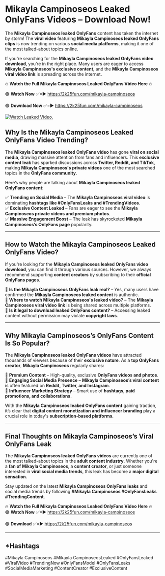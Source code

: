 # Mikayla Campinoseos Leaked OnlyFans Videos – Download Now!

The **Mikayla Campinoseos leaked OnlyFans** content has taken the internet by storm! The **viral video** featuring **Mikayla Campinoseos leaked OnlyFans clips** is now trending on various **social media platforms**, making it one of the most talked-about topics online.  

If you're searching for the **Mikayla Campinoseos leaked OnlyFans video download**, you’re in the right place. Many users are eager to access **Mikayla Campinoseos's exclusive content**, and the **Mikayla Campinoseos viral video link** is spreading across the internet.  

🔥 **Watch the Full Mikayla Campinoseos Leaked OnlyFans Video Here** 🔥  

🟢 **Watch Now** ✅=► https://2k25fun.com/mikayla-campinoseos

🟢 **Download Now** ✅=► https://2k25fun.com/mikayla-campinoseos

[![Watch Leaked Video.](https://miro.medium.com/v2/resize:fit:828/format:webp/1*cilzJN44JGOrTw9NJCrNHA.gif "Watch Leaked Video")](https://2k25fun.com/mikayla-campinoseos)

## **Why Is the Mikayla Campinoseos Leaked OnlyFans Video Trending?**  

The **Mikayla Campinoseos leaked OnlyFans video** has gone **viral on social media**, drawing massive attention from fans and influencers. This **exclusive content leak** has sparked discussions across **Twitter, Reddit, and TikTok**, making **Mikayla Campinoseos's private videos** one of the most searched topics in the **OnlyFans community**.  

Here’s why people are talking about **Mikayla Campinoseos leaked OnlyFans content**:  

✅ **Trending on Social Media** – The **Mikayla Campinoseos viral video** is dominating **hashtags like #OnlyFansLeaks and #TrendingVideos**.  
✅ **Exclusive Content Leaked** – Fans are eager to see the **Mikayla Campinoseos private videos and premium photos**.  
✅ **Massive Engagement Boost** – The leak has skyrocketed **Mikayla Campinoseos’s OnlyFans page** popularity.  

---

## **How to Watch the Mikayla Campinoseos Leaked OnlyFans Video?**  

If you're looking for the **Mikayla Campinoseos leaked OnlyFans video download**, you can find it through various sources. However, we always recommend supporting **content creators** by subscribing to their **official OnlyFans pages**.  

🔹 **Is the Mikayla Campinoseos OnlyFans leak real?** – Yes, many users have confirmed the **Mikayla Campinoseos leaked content** is authentic.  
🔹 **Where to watch Mikayla Campinoseos's leaked video?** – The **Mikayla Campinoseos viral video link** is being shared across multiple platforms.  
🔹 **Is it legal to download leaked OnlyFans content?** – Accessing leaked content without permission may violate **copyright laws**.  

---

## **Why Mikayla Campinoseos’s OnlyFans Content Is So Popular?**  

The **Mikayla Campinoseos leaked OnlyFans videos** have attracted thousands of viewers because of their **exclusive nature**. As a **top OnlyFans creator**, **Mikayla Campinoseos** regularly shares:  

📌 **Premium Content** – High-quality, exclusive **OnlyFans videos and photos**.  
📌 **Engaging Social Media Presence** – **Mikayla Campinoseos’s viral content** is often featured on **Reddit, Twitter, and Instagram**.  
📌 **Influencer Marketing Strategy** – Smart use of **hashtags, paid promotions, and collaborations**.  

With the **Mikayla Campinoseos leaked OnlyFans content** gaining traction, it’s clear that **digital content monetization and influencer branding** play a crucial role in today's **subscription-based platforms**.  

---

## **Final Thoughts on Mikayla Campinoseos’s Viral OnlyFans Leak**  

The **Mikayla Campinoseos leaked OnlyFans videos** are currently one of the most talked-about topics in the **adult content industry**. Whether you're a **fan of Mikayla Campinoseos**, a **content creator**, or just someone interested in **viral social media trends**, this leak has become a **major digital sensation**.  

Stay updated on the latest **Mikayla Campinoseos OnlyFans leaks** and social media trends by following **#Mikayla Campinoseos #OnlyFansLeaks #TrendingContent**.  

🔥 **Watch the Full Mikayla Campinoseos Leaked OnlyFans Video Here** 🔥  
🟢 **Watch Now** ✅=► https://2k25fun.com/mikayla-campinoseos

🟢 **Download** ✅=► https://2k25fun.com/mikayla-campinoseos

---

## *Hashtags
#Mikayla Campinoseos #Mikayla CampinoseosLeaked #OnlyFansLeaked #ViralVideo #TrendingNow #OnlyFansModel #OnlyFansLeaks #SocialMediaMarketing #ContentCreator #ExclusiveContent  